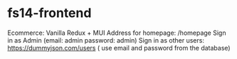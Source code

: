 # fs14-frontend
Ecommerce: Vanilla Redux + MUI
Address for homepage: /homepage
Sign in as Admin (email: admin password: admin)
Sign in as other users: https://dummyjson.com/users ( use email and password from the database)
